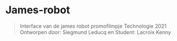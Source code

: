 # James-robot

> Interface van de james robot promofilmpje Technologie 2021
> Ontworpen door: Siegmund Leducq en Student: Lacroix Kenny
